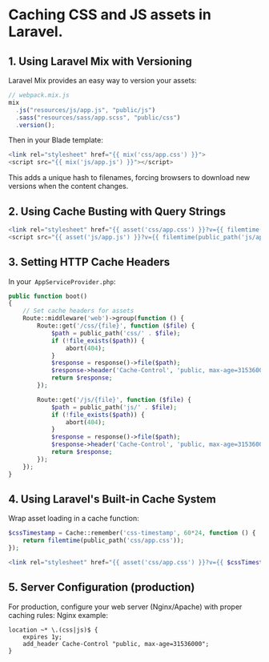 # Caching CSS and JS assets in Laravel.

## 1. Using Laravel Mix with Versioning

Laravel Mix provides an easy way to version your assets:

```javascript
// webpack.mix.js
mix
  .js("resources/js/app.js", "public/js")
  .sass("resources/sass/app.scss", "public/css")
  .version();
```

Then in your Blade template:

```php
<link rel="stylesheet" href="{{ mix('css/app.css') }}">
<script src="{{ mix('js/app.js') }}"></script>
```

This adds a unique hash to filenames, forcing browsers to download new versions when the content changes.

## 2. Using Cache Busting with Query Strings

```php
<link rel="stylesheet" href="{{ asset('css/app.css') }}?v={{ filemtime(public_path('css/app.css')) }}">
<script src="{{ asset('js/app.js') }}?v={{ filemtime(public_path('js/app.js')) }}"></script>
```

## 3. Setting HTTP Cache Headers

In your` AppServiceProvider.php`:

```php
public function boot()
{
    // Set cache headers for assets
    Route::middleware('web')->group(function () {
        Route::get('/css/{file}', function ($file) {
            $path = public_path('css/' . $file);
            if (!file_exists($path)) {
                abort(404);
            }
            $response = response()->file($path);
            $response->header('Cache-Control', 'public, max-age=31536000');
            return $response;
        });

        Route::get('/js/{file}', function ($file) {
            $path = public_path('js/' . $file);
            if (!file_exists($path)) {
                abort(404);
            }
            $response = response()->file($path);
            $response->header('Cache-Control', 'public, max-age=31536000');
            return $response;
        });
    });
}
```

## 4. Using Laravel's Built-in Cache System

Wrap asset loading in a cache function:

```php
$cssTimestamp = Cache::remember('css-timestamp', 60*24, function () {
    return filemtime(public_path('css/app.css'));
});

<link rel="stylesheet" href="{{ asset('css/app.css') }}?v={{ $cssTimestamp }}">
```

## 5. Server Configuration (production)

For production, configure your web server (Nginx/Apache) with proper caching rules:
Nginx example:
```
location ~* \.(css|js)$ {
    expires 1y;
    add_header Cache-Control "public, max-age=31536000";
}
```
